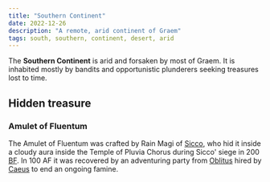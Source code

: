 ```yaml
---
title: "Southern Continent"
date: 2022-12-26
description: "A remote, arid continent of Graem"
tags: south, southern, continent, desert, arid
---
```


The **Southern Continent** is arid and forsaken by most of Graem. It is inhabited
mostly by bandits and opportunistic plunderers seeking treasures lost
to time.

## Hidden treasure

### Amulet of Fluentum

The Amulet of Fluentum was crafted by Rain Magi of [Sicco](../Sicco/), who hid
it inside a cloudy aura inside the Temple of Pluvia Chorus
during Sicco' siege in 200 [BF](../BF_and_AF).
In 100 AF it was recovered by an adventuring party from
[Oblitus](../Oblitus/) hired by [Caeus](../Caeus_V/) to end an ongoing famine.
